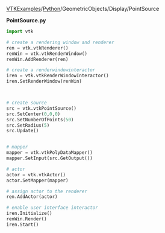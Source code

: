 [VTKExamples](/index/)/[Python](/Python)/GeometricObjects/Display/PointSource

**PointSource.py**
```python
import vtk

# create a rendering window and renderer
ren = vtk.vtkRenderer()
renWin = vtk.vtkRenderWindow()
renWin.AddRenderer(ren)

# create a renderwindowinteractor
iren = vtk.vtkRenderWindowInteractor()
iren.SetRenderWindow(renWin)



# create source
src = vtk.vtkPointSource()
src.SetCenter(0,0,0)
src.SetNumberOfPoints(50)
src.SetRadius(5)
src.Update()


# mapper
mapper = vtk.vtkPolyDataMapper()
mapper.SetInput(src.GetOutput())

# actor
actor = vtk.vtkActor()
actor.SetMapper(mapper)

# assign actor to the renderer
ren.AddActor(actor)

# enable user interface interactor
iren.Initialize()
renWin.Render()
iren.Start()
```
